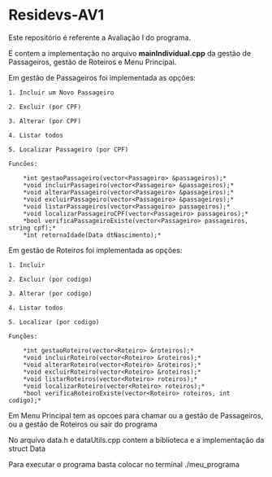 # Residevs-AV1
Este repositório é referente a Avaliação I do programa.

E contem a implementação no arquivo **mainIndividual.cpp** da gestão de Passageiros, gestão de Roteiros e Menu Principal.

Em gestão de Passageiros foi implementada as opções:

    1. Incluir um Novo Passageiro
    
    2. Excluir (por CPF)
    
    3. Alterar (por CPF)
    
    4. Listar todos 
    
    5. Localizar Passageiro (por CPF)
    
    Funcões:
    
        *int gestaoPassageiro(vector<Passageiro> &passageiros);*
        *void incluirPassageiro(vector<Passageiro> &passageiros);*
        *void alterarPassageiro(vector<Passageiro> &passageiros);*
        *void excluirPassageiro(vector<Passageiro> &passageiros);*
        *void listarPassageiros(vector<Passageiro> passageiros);*
        *void localizarPassageiroCPF(vector<Passageiro> passageiros);*
        *bool verificaPassageiroExiste(vector<Passageiro> passageiros, string cpf);*
        *int retornaIdade(Data dtNascimento);*

Em gestão de Roteiros foi implementada as opções:

    1. Incluir
    
    2. Excluir (por codigo)
    
    3. Alterar (por codigo)
    
    4. Listar todos
    
    5. Localizar (por codigo)

    Funções:
    
        *int gestaoRoteiro(vector<Roteiro> &roteiros);*
        *void incluirRoteiro(vector<Roteiro> &roteiros);*
        *void alterarRoteiro(vector<Roteiro> &roteiros);*
        *void excluirRoteiro(vector<Roteiro> &roteiros);*
        *void listarRoteiros(vector<Roteiro> roteiros);*
        *void localizarRoteiro(vector<Roteiro> roteiros);*
        *bool verificaRoteiroExiste(vector<Roteiro> roteiros, int codigo);*
    

Em Menu Principal tem as opcoes para chamar ou a gestão de Passageiros, ou a gestão de Roteiros ou sair do programa

No arquivo data.h e dataUtils.cpp contem a biblioteca e a implementação da struct Data

Para executar o programa basta colocar no terminal ./meu_programa

